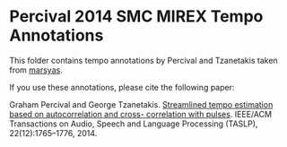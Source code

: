 # Percival 2014 SMC MIREX Tempo Annotations

This folder contains tempo annotations by Percival and Tzanetakis
taken from [marsyas](http://www.marsyas.info/tempo/).

If you use these annotations, please cite the following paper:    

Graham Percival and George Tzanetakis. [Streamlined tempo estimation based on autocorrelation and cross- correlation with pulses](https://www.researchgate.net/profile/George_Tzanetakis/publication/265130658_Streamlined_Tempo_Estimation_Based_on_Autocorrelation_and_Cross-correlation_With_Pulses/links/542c3e1a0cf27e39fa93dfdb.pdf). IEEE/ACM Transactions on Audio, Speech and Language Processing (TASLP), 22(12):1765–1776, 2014.
